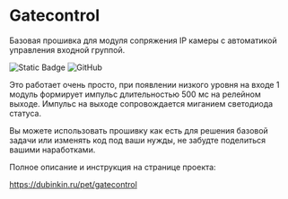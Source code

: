 # Gatecontrol

Базовая прошивка для модуля сопряжения IP камеры с автоматикой управления входной группой.

![Static Badge](https://img.shields.io/badge/dubinkinru-gatecontrol-gatecontrol)
![GitHub](https://img.shields.io/github/license/dubinkinru/gatecontrol)

Это работает очень просто, при появлении низкого уровня на входе 1 модуль формирует импульс длительностью 500 мс на релейном выходе. Импульс на выходе сопровождается миганием светодиода статуса.

Вы можете использовать прошивку как есть для решения базовой задачи или изменять код под ваши нужды, не забудте поделиться вашими наработками.

Полное описание и инструкция на странице проекта:

https://dubinkin.ru/pet/gatecontrol